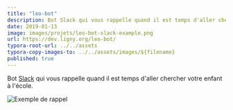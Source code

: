 ```yaml
---
title: "leo-bot"
description: Bot Slack qui vous rappelle quand il est temps d'aller chercher votre enfant à l'école.
date: 2019-01-13
image: images/projets/leo-bot-slack-example.png
url: https://dev.ligny.org/leo-bot/
typora-root-url: ../../assets
typora-copy-images-to: ../../assets/images/${filename}
published: true
---
```

Bot [Slack](https://slack.com) qui vous rappelle quand il est temps d'aller chercher votre enfant à l'école.

![Exemple de rappel](/images/projets/leo-bot-slack-example.png)
